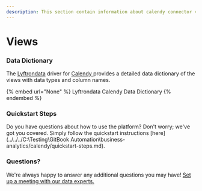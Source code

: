 ```yaml
---
description: This section contain information about calendy connector views information
---
```


# Views

### Data Dictionary

The [Lyftrondata](https://www.lyftrondata.com/) driver for [Calendy](https://www.lyftrondata.com/integration/business-analytics/calendly//)[ ](https://www.lyftrondata.com/integration/calendy/)provides a detailed data dictionary of the views with data types and column names.

{% embed url="None" %}
Lyftrondata Calendy Data Dictionary
{% endembed %}

### Quickstart Steps

Do you have questions about how to use the platform? Don't worry; we've got you covered. Simply follow the quickstart instructions [here](../../../C:\Testing\GitBook Automation\business-analytics/calendy/quickstart-steps.md).

### Questions? <a href="#questions" id="questions"></a>

We're always happy to answer any additional questions you may have! [Set up a meeting with our data experts.](https://www.lyftrondata.com/book-a-meeting/)


